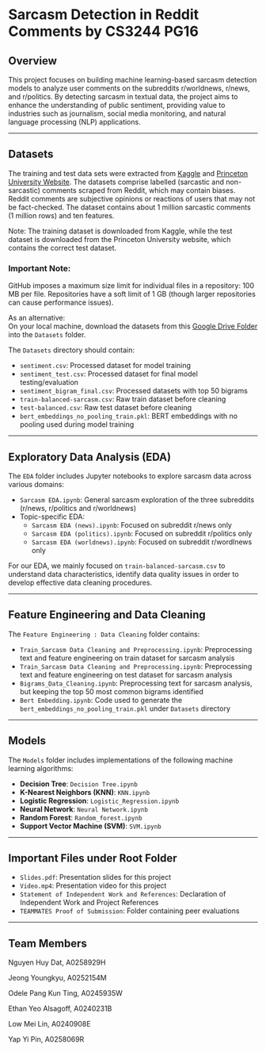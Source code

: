# Sarcasm Detection in Reddit Comments by CS3244 PG16

## Overview
This project focuses on building machine learning-based sarcasm detection models to analyze user comments on the subreddits r/worldnews, r/news, and r/politics. By detecting sarcasm in textual data, the project aims to enhance the understanding of public sentiment, providing value to industries such as journalism, social media monitoring, and natural language processing (NLP) applications. 

---

## Datasets
The training and test data sets were extracted from [Kaggle](https://www.kaggle.com/datasets/danofer/sarcasm) and [Princeton University Website](https://nlp.cs.princeton.edu/old/SARC/0.0/main/). The datasets comprise labelled (sarcastic and non-sarcastic) comments scraped from Reddit, which may contain biases. Reddit comments are subjective opinions or reactions of users that may not be fact-checked. The dataset contains about 1 million sarcastic comments (1 million rows) and ten features. 

Note: The training dataset is downloaded from Kaggle, while the test dataset is downloaded from the Princeton University website, which contains the correct test dataset. 

### Important Note: 
GitHub imposes a maximum size limit for individual files in a repository: 100 MB per file. Repositories have a soft limit of 1 GB (though larger repositories can cause performance issues).

As an alternative:  
On your local machine, download the datasets from this [Google Drive Folder](https://drive.google.com/drive/folders/1Xp_mA2ktuXI6VKt6TsSwDJUI03DWc-Nd?usp=sharing) into the `Datasets` folder.

The `Datasets` directory should contain:
- `sentiment.csv`: Processed dataset for model training
- `sentiment_test.csv`: Processed dataset for final model testing/evaluation
- `sentiment_bigram_final.csv`: Processed datasets with top 50 bigrams
- `train-balanced-sarcasm.csv`: Raw train dataset before cleaning
- `test-balanced.csv`: Raw test dataset before cleaning
- `bert_embeddings_no_pooling_train.pkl`: BERT embeddings with no pooling used during model training

---

## Exploratory Data Analysis (EDA)

The `EDA` folder includes Jupyter notebooks to explore sarcasm data across various domains:
- `Sarcasm EDA.ipynb`: General sarcasm exploration of the three subreddits (r/news, r/politics and r/worldnews)
- Topic-specific EDA: 
  - `Sarcasm EDA (news).ipynb`: Focused on subreddit r/news only
  - `Sarcasm EDA (politics).ipynb`: Focused on subreddit r/politics only
  - `Sarcasm EDA (worldnews).ipynb`: Focused on subreddit r/wordlnews only

For our EDA, we mainly focused on `train-balanced-sarcasm.csv` to understand data characteristics, identify data quality issues in order to develop effective data cleaning procedures. 

---

## Feature Engineering and Data Cleaning

The `Feature Engineering : Data Cleaning` folder contains:
- `Train_Sarcasm Data Cleaning and Preprocessing.ipynb`: Preprocessing text and feature engineering on train dataset for sarcasm analysis
- `Train_Sarcasm Data Cleaning and Preprocessing.ipynb`: Preprocessing text and feature engineering on test dataset for sarcasm analysis
- `Bigrams_Data_Cleaning.ipynb`: Preprocessing text for sarcasm analysis, but keeping the top 50 most common bigrams identified
- `Bert Embedding.ipynb`: Code used to generate the `bert_embeddings_no_pooling_train.pkl` under `Datasets` directory

---

## Models

The `Models` folder includes implementations of the following machine learning algorithms:
- **Decision Tree**: `Decision Tree.ipynb`
- **K-Nearest Neighbors (KNN)**: `KNN.ipynb`
- **Logistic Regression**: `Logistic_Regression.ipynb`
- **Neural Network**: `Neural Network.ipynb`
- **Random Forest**: `Random_forest.ipynb`
- **Support Vector Machine (SVM)**: `SVM.ipynb`

---

## Important Files under Root Folder
- `Slides.pdf`: Presentation slides for this project
- `Video.mp4`: Presentation video for this project
- `Statement of Independent Work and References`: Declaration of Independent Work and Project References
- `TEAMMATES Proof of Submission`: Folder containing peer evaluations

---

## Team Members
Nguyen Huy Dat, A0258929H

Jeong Youngkyu, A0252154M

Odele Pang Kun Ting, A0245935W

Ethan Yeo Alsagoff, A0240231B

Low Mei Lin, A0240908E

Yap Yi Pin, A0258069R


